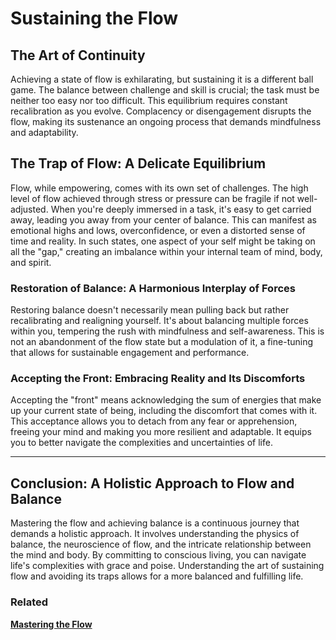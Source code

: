 # Sustaining the Flow

## **The Art of Continuity**

Achieving a state of flow is exhilarating, but sustaining it is a different ball game. The balance between challenge and skill is crucial; the task must be neither too easy nor too difficult. This equilibrium requires constant recalibration as you evolve. Complacency or disengagement disrupts the flow, making its sustenance an ongoing process that demands mindfulness and adaptability.

## **The Trap of Flow: A Delicate Equilibrium**

Flow, while empowering, comes with its own set of challenges. The high level of flow achieved through stress or pressure can be fragile if not well-adjusted. When you're deeply immersed in a task, it's easy to get carried away, leading you away from your center of balance. This can manifest as emotional highs and lows, overconfidence, or even a distorted sense of time and reality. In such states, one aspect of your self might be taking on all the "gap," creating an imbalance within your internal team of mind, body, and spirit.

### **Restoration of Balance: A Harmonious Interplay of Forces**

Restoring balance doesn't necessarily mean pulling back but rather recalibrating and realigning yourself. It's about balancing multiple forces within you, tempering the rush with mindfulness and self-awareness. This is not an abandonment of the flow state but a modulation of it, a fine-tuning that allows for sustainable engagement and performance.

### **Accepting the Front: Embracing Reality and Its Discomforts**

Accepting the "front" means acknowledging the sum of energies that make up your current state of being, including the discomfort that comes with it. This acceptance allows you to detach from any fear or apprehension, freeing your mind and making you more resilient and adaptable. It equips you to better navigate the complexities and uncertainties of life.

---

## **Conclusion: A Holistic Approach to Flow and Balance**

Mastering the flow and achieving balance is a continuous journey that demands a holistic approach. It involves understanding the physics of balance, the neuroscience of flow, and the intricate relationship between the mind and body. By committing to conscious living, you can navigate life's complexities with grace and poise. Understanding the art of sustaining flow and avoiding its traps allows for a more balanced and fulfilling life.

### Related

[**Mastering the Flow**](Mastering%20the%20Flow%2014766bdf125a4990a9ec593d24c590af.md)